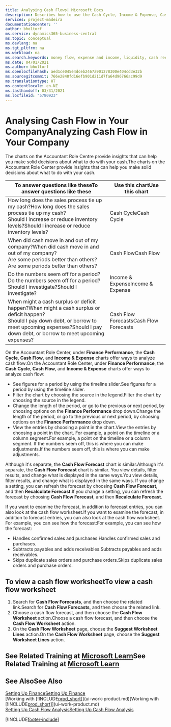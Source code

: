 ```yaml
---
title: Analysing Cash Flows| Microsoft Docs
description: Describes how to use the Cash Cycle, Income & Expense, Cash Flow, and Cash Flow Forecast charts to analyze the past and future flow of money in and out of your company.
services: project-madeira
documentationcenter: ''
author: bholtorf
ms.service: dynamics365-business-central
ms.topic: conceptual
ms.devlang: na
ms.tgt_pltfrm: na
ms.workload: na
ms.search.keywords: money flow, expense and income, liquidity, cash receipts minus cash payments, Cartera
ms.date: 04/01/2021
ms.author: bholtorf
ms.openlocfilehash: aed1ce045e4dceb2467a901278300e404cd3e32b
ms.sourcegitcommit: 766e2840fd16efb901d211d7fa64d96766ac99d9
ms.translationtype: HT
ms.contentlocale: en-NZ
ms.lasthandoff: 03/31/2021
ms.locfileid: "5780923"
---
```

# <a name="analyzing-cash-flow-in-your-company"></a><span data-ttu-id="ef852-103">Analysing Cash Flow in Your Company</span><span class="sxs-lookup"><span data-stu-id="ef852-103">Analyzing Cash Flow in Your Company</span></span>
<span data-ttu-id="ef852-104">The charts on the Accountant Role Centre provide insights that can help you make solid decisions about what to do with your cash.</span><span class="sxs-lookup"><span data-stu-id="ef852-104">The charts on the Accountant Role Center provide insights that can help you make solid decisions about what to do with your cash.</span></span>  

| <span data-ttu-id="ef852-105">To answer questions like these</span><span class="sxs-lookup"><span data-stu-id="ef852-105">To answer questions like these</span></span> | <span data-ttu-id="ef852-106">Use this chart</span><span class="sxs-lookup"><span data-stu-id="ef852-106">Use this chart</span></span> |
| --- | --- |
| <span data-ttu-id="ef852-107">How long does the sales process tie up my cash?</span><span class="sxs-lookup"><span data-stu-id="ef852-107">How long does the sales process tie up my cash?</span></span></br> <span data-ttu-id="ef852-108">Should I increase or reduce inventory levels?</span><span class="sxs-lookup"><span data-stu-id="ef852-108">Should I increase or reduce inventory levels?</span></span> |<span data-ttu-id="ef852-109">Cash Cycle</span><span class="sxs-lookup"><span data-stu-id="ef852-109">Cash Cycle</span></span> |
| <span data-ttu-id="ef852-110">When did cash move in and out of my company?</span><span class="sxs-lookup"><span data-stu-id="ef852-110">When did cash move in and out of my company?</span></span></br> <span data-ttu-id="ef852-111">Are some periods better than others?</span><span class="sxs-lookup"><span data-stu-id="ef852-111">Are some periods better than others?</span></span> |<span data-ttu-id="ef852-112">Cash Flow</span><span class="sxs-lookup"><span data-stu-id="ef852-112">Cash Flow</span></span> |
| <span data-ttu-id="ef852-113">Do the numbers seem off for a period?</span><span class="sxs-lookup"><span data-stu-id="ef852-113">Do the numbers seem off for a period?</span></span></br> <span data-ttu-id="ef852-114">Should I investigate?</span><span class="sxs-lookup"><span data-stu-id="ef852-114">Should I investigate?</span></span> |<span data-ttu-id="ef852-115">Income & Expense</span><span class="sxs-lookup"><span data-stu-id="ef852-115">Income & Expense</span></span> |
| <span data-ttu-id="ef852-116">When might a cash surplus or deficit happen?</span><span class="sxs-lookup"><span data-stu-id="ef852-116">When might a cash surplus or deficit happen?</span></span></br> <span data-ttu-id="ef852-117">Should I pay down debt, or borrow to meet upcoming expenses?</span><span class="sxs-lookup"><span data-stu-id="ef852-117">Should I pay down debt, or borrow to meet upcoming expenses?</span></span> |<span data-ttu-id="ef852-118">Cash Flow Forecasts</span><span class="sxs-lookup"><span data-stu-id="ef852-118">Cash Flow Forecasts</span></span> |

<span data-ttu-id="ef852-119">On the Accountant Role Center, under **Finance Performance**, the **Cash Cycle**, **Cash Flow**, and **Income & Expense** charts offer ways to analyze cash flow:</span><span class="sxs-lookup"><span data-stu-id="ef852-119">On the Accountant Role Center, under **Finance Performance**, the **Cash Cycle**, **Cash Flow**, and **Income & Expense** charts offer ways to analyze cash flow:</span></span>  

* <span data-ttu-id="ef852-120">See figures for a period by using the timeline slider.</span><span class="sxs-lookup"><span data-stu-id="ef852-120">See figures for a period by using the timeline slider.</span></span>  
* <span data-ttu-id="ef852-121">Filter the chart by choosing the source in the legend.</span><span class="sxs-lookup"><span data-stu-id="ef852-121">Filter the chart by choosing the source in the legend.</span></span>  
* <span data-ttu-id="ef852-122">Change the length of the period, or go to the previous or next period, by choosing options on the **Finance Performance** drop down.</span><span class="sxs-lookup"><span data-stu-id="ef852-122">Change the length of the period, or go to the previous or next period, by choosing options on the **Finance Performance** drop down.</span></span>  
* <span data-ttu-id="ef852-123">View the entries by choosing a point in the chart.</span><span class="sxs-lookup"><span data-stu-id="ef852-123">View the entries by choosing a point in the chart.</span></span> <span data-ttu-id="ef852-124">For example, a point on the timeline or a column segment.</span><span class="sxs-lookup"><span data-stu-id="ef852-124">For example, a point on the timeline or a column segment.</span></span> <span data-ttu-id="ef852-125">If the numbers seem off, this is where you can make adjustments.</span><span class="sxs-lookup"><span data-stu-id="ef852-125">If the numbers seem off, this is where you can make adjustments.</span></span>  

<span data-ttu-id="ef852-126">Although it's separate, the **Cash Flow Forecast** chart is similar.</span><span class="sxs-lookup"><span data-stu-id="ef852-126">Although it's separate, the **Cash Flow Forecast** chart is similar.</span></span> <span data-ttu-id="ef852-127">You view details, filter results, and change what is displayed in the same ways.</span><span class="sxs-lookup"><span data-stu-id="ef852-127">You view details, filter results, and change what is displayed in the same ways.</span></span> <span data-ttu-id="ef852-128">If you change a setting, you can refresh the forecast by choosing **Cash Flow Forecast**, and then **Recalculate Forecast**.</span><span class="sxs-lookup"><span data-stu-id="ef852-128">If you change a setting, you can refresh the forecast by choosing **Cash Flow Forecast**, and then **Recalculate Forecast**.</span></span>

<span data-ttu-id="ef852-129">If you want to examine the forecast, in addition to forecast entries, you can also look at the cash flow worksheet.</span><span class="sxs-lookup"><span data-stu-id="ef852-129">If you want to examine the forecast, in addition to forecast entries, you can also look at the cash flow worksheet.</span></span> <span data-ttu-id="ef852-130">For example, you can see how the forecast:</span><span class="sxs-lookup"><span data-stu-id="ef852-130">For example, you can see how the forecast:</span></span>

* <span data-ttu-id="ef852-131">Handles confirmed sales and purchases.</span><span class="sxs-lookup"><span data-stu-id="ef852-131">Handles confirmed sales and purchases.</span></span>  
* <span data-ttu-id="ef852-132">Subtracts payables and adds receivables.</span><span class="sxs-lookup"><span data-stu-id="ef852-132">Subtracts payables and adds receivables.</span></span>  
* <span data-ttu-id="ef852-133">Skips duplicate sales orders and purchase orders.</span><span class="sxs-lookup"><span data-stu-id="ef852-133">Skips duplicate sales orders and purchase orders.</span></span>  

## <a name="to-view-a-cash-flow-worksheet"></a><span data-ttu-id="ef852-134">To view a cash flow worksheet</span><span class="sxs-lookup"><span data-stu-id="ef852-134">To view a cash flow worksheet</span></span>
1. <span data-ttu-id="ef852-135">Search for **Cash Flow Forecasts**, and then choose the related link.</span><span class="sxs-lookup"><span data-stu-id="ef852-135">Search for **Cash Flow Forecasts**, and then choose the related link.</span></span>  
2. <span data-ttu-id="ef852-136">Choose a cash flow forecast, and then choose the **Cash Flow Worksheet** action.</span><span class="sxs-lookup"><span data-stu-id="ef852-136">Choose a cash flow forecast, and then choose the **Cash Flow Worksheet** action.</span></span>  
3. <span data-ttu-id="ef852-137">On the **Cash Flow Worksheet** page, choose the **Suggest Worksheet Lines** action.</span><span class="sxs-lookup"><span data-stu-id="ef852-137">On the **Cash Flow Worksheet** page, choose the **Suggest Worksheet Lines** action.</span></span>  

## <a name="see-related-training-at-microsoft-learn"></a><span data-ttu-id="ef852-138">See Related Training at [Microsoft Learn](/learn/modules/forecast-cash-flow-dynamics-365-business-central/index)</span><span class="sxs-lookup"><span data-stu-id="ef852-138">See Related Training at [Microsoft Learn](/learn/modules/forecast-cash-flow-dynamics-365-business-central/index)</span></span>

## <a name="see-also"></a><span data-ttu-id="ef852-139">See Also</span><span class="sxs-lookup"><span data-stu-id="ef852-139">See Also</span></span>
[<span data-ttu-id="ef852-140">Setting Up Finance</span><span class="sxs-lookup"><span data-stu-id="ef852-140">Setting Up Finance</span></span>](finance-setup-finance.md)  
<span data-ttu-id="ef852-141">[Working with [!INCLUDE[prod_short](includes/prod_short.md)]](ui-work-product.md)</span><span class="sxs-lookup"><span data-stu-id="ef852-141">[Working with [!INCLUDE[prod_short](includes/prod_short.md)]](ui-work-product.md)</span></span>  
[<span data-ttu-id="ef852-142">Setting Up Cash Flow Analysis</span><span class="sxs-lookup"><span data-stu-id="ef852-142">Setting Up Cash Flow Analysis</span></span>](finance-setup-cash-flow-analyses.md)  


[!INCLUDE[footer-include](includes/footer-banner.md)]